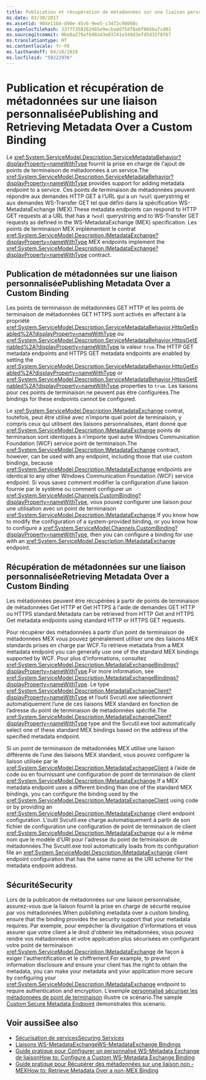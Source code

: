 ```yaml
---
title: Publication et récupération de métadonnées sur une liaison personnalisée
ms.date: 03/30/2017
ms.assetid: 904e11b4-d90e-45c6-9ee5-c3472c90008c
ms.openlocfilehash: 33777358262465e9ecbadd75df8abf066bafcd01
ms.sourcegitcommit: 0be8a279af6d8a43e03141e349d3efd5d35f8767
ms.translationtype: HT
ms.contentlocale: fr-FR
ms.lasthandoff: 04/18/2019
ms.locfileid: "59222976"
---
```

# <a name="publishing-and-retrieving-metadata-over-a-custom-binding"></a><span data-ttu-id="4cb23-102">Publication et récupération de métadonnées sur une liaison personnalisée</span><span class="sxs-lookup"><span data-stu-id="4cb23-102">Publishing and Retrieving Metadata Over a Custom Binding</span></span>
<span data-ttu-id="4cb23-103">Le <xref:System.ServiceModel.Description.ServiceMetadataBehavior?displayProperty=nameWithType> fournit la prise en charge de l'ajout de points de terminaison de métadonnées à un service.</span><span class="sxs-lookup"><span data-stu-id="4cb23-103">The <xref:System.ServiceModel.Description.ServiceMetadataBehavior?displayProperty=nameWithType> provides support for adding metadata endpoint to a service.</span></span> <span data-ttu-id="4cb23-104">Ces points de terminaison de métadonnées peuvent répondre aux demandes HTTP GET à l’URL qui a un `?wsdl` querystring et aux demandes WS-Transfer GET tel que défini dans la spécification WS-MetadataExchange (MEX).</span><span class="sxs-lookup"><span data-stu-id="4cb23-104">These metadata endpoints can respond to HTTP GET requests at a URL that has a `?wsdl` querystring and to WS-Transfer GET requests as defined in the WS-MetadataExchange (MEX) specification.</span></span> <span data-ttu-id="4cb23-105">Les points de terminaison MEX implémentent le contrat <xref:System.ServiceModel.Description.IMetadataExchange?displayProperty=nameWithType>.</span><span class="sxs-lookup"><span data-stu-id="4cb23-105">MEX endpoints implement the <xref:System.ServiceModel.Description.IMetadataExchange?displayProperty=nameWithType> contract.</span></span>  
  
## <a name="publishing-metadata-over-a-custom-binding"></a><span data-ttu-id="4cb23-106">Publication de métadonnées sur une liaison personnalisée</span><span class="sxs-lookup"><span data-stu-id="4cb23-106">Publishing Metadata Over a Custom Binding</span></span>  
 <span data-ttu-id="4cb23-107">Les points de terminaison de métadonnées GET HTTP et les points de terminaison de métadonnées GET HTTPS sont activés en affectant à la propriété <xref:System.ServiceModel.Description.ServiceMetadataBehavior.HttpGetEnabled%2A?displayProperty=nameWithType> ou <xref:System.ServiceModel.Description.ServiceMetadataBehavior.HttpsGetEnabled%2A?displayProperty=nameWithType> la valeur `true`.</span><span class="sxs-lookup"><span data-stu-id="4cb23-107">The HTTP GET metadata endpoints and HTTPS GET metadata endpoints are enabled by setting the <xref:System.ServiceModel.Description.ServiceMetadataBehavior.HttpGetEnabled%2A?displayProperty=nameWithType> or <xref:System.ServiceModel.Description.ServiceMetadataBehavior.HttpsGetEnabled%2A?displayProperty=nameWithType> properties to `true`.</span></span> <span data-ttu-id="4cb23-108">Les liaisons pour ces points de terminaison ne peuvent pas être configurées.</span><span class="sxs-lookup"><span data-stu-id="4cb23-108">The bindings for these endpoints cannot be configured.</span></span>  
  
 <span data-ttu-id="4cb23-109">Le <xref:System.ServiceModel.Description.IMetadataExchange> contrat, toutefois, peut être utilisé avec n’importe quel point de terminaison, y compris ceux qui utilisent des liaisons personnalisées, étant donné que <xref:System.ServiceModel.Description.IMetadataExchange> points de terminaison sont identiques à n’importe quel autre Windows Communication Foundation (WCF) service point de terminaison.</span><span class="sxs-lookup"><span data-stu-id="4cb23-109">The <xref:System.ServiceModel.Description.IMetadataExchange> contract, however, can be used with any endpoint, including those that use custom bindings, because <xref:System.ServiceModel.Description.IMetadataExchange> endpoints are identical to any other Windows Communication Foundation (WCF) service endpoint.</span></span> <span data-ttu-id="4cb23-110">Si vous savez comment modifier la configuration d’une liaison fournie par le système ou comment configurer un <xref:System.ServiceModel.Channels.CustomBinding?displayProperty=nameWithType>, vous pouvez configurer une liaison pour une utilisation avec un point de terminaison <xref:System.ServiceModel.Description.IMetadataExchange>.</span><span class="sxs-lookup"><span data-stu-id="4cb23-110">If you know how to modify the configuration of a system-provided binding, or you know how to configure a <xref:System.ServiceModel.Channels.CustomBinding?displayProperty=nameWithType>, then you can configure a binding for use with an <xref:System.ServiceModel.Description.IMetadataExchange> endpoint.</span></span>  
  
## <a name="retrieving-metadata-over-a-custom-binding"></a><span data-ttu-id="4cb23-111">Récupération de métadonnées sur une liaison personnalisée</span><span class="sxs-lookup"><span data-stu-id="4cb23-111">Retrieving Metadata Over a Custom Binding</span></span>  
 <span data-ttu-id="4cb23-112">Les métadonnées peuvent être récupérées à partir de points de terminaison de métadonnées Get HTTP et Get HTTPS à l'aide de demandes GET HTTP ou HTTPS standard.</span><span class="sxs-lookup"><span data-stu-id="4cb23-112">Metadata can be retrieved from HTTP Get and HTTPS Get metadata endpoints using standard HTTP or HTTPS GET requests.</span></span>  
  
 <span data-ttu-id="4cb23-113">Pour récupérer des métadonnées à partir d’un point de terminaison de métadonnées MEX vous pouvez généralement utiliser une des liaisons MEX standards prises en charge par WCF.</span><span class="sxs-lookup"><span data-stu-id="4cb23-113">To retrieve metadata from a MEX metadata endpoint you can generally use one of the standard MEX bindings supported by WCF.</span></span> <span data-ttu-id="4cb23-114">Pour plus d'informations, consultez <xref:System.ServiceModel.Description.MetadataExchangeBindings?displayProperty=nameWithType>.</span><span class="sxs-lookup"><span data-stu-id="4cb23-114">For more information, see <xref:System.ServiceModel.Description.MetadataExchangeBindings?displayProperty=nameWithType>.</span></span> <span data-ttu-id="4cb23-115">Le type <xref:System.ServiceModel.Description.MetadataExchangeClient?displayProperty=nameWithType> et l’outil Svcutil.exe sélectionnent automatiquement l’une de ces liaisons MEX standard en fonction de l’adresse du point de terminaison de métadonnées spécifié.</span><span class="sxs-lookup"><span data-stu-id="4cb23-115">The <xref:System.ServiceModel.Description.MetadataExchangeClient?displayProperty=nameWithType> type and the Svcutil.exe tool automatically select one of these standard MEX bindings based on the address of the specified metadata endpoint.</span></span>  
  
 <span data-ttu-id="4cb23-116">Si un point de terminaison de métadonnées MEX utilise une liaison différente de l’une des liaisons MEX standard, vous pouvez configurer la liaison utilisée par le <xref:System.ServiceModel.Description.MetadataExchangeClient> à l’aide de code ou en fournissant une configuration de point de terminaison de client <xref:System.ServiceModel.Description.IMetadataExchange>.</span><span class="sxs-lookup"><span data-stu-id="4cb23-116">If a MEX metadata endpoint uses a different binding than one of the standard MEX bindings, you can configure the binding used by the <xref:System.ServiceModel.Description.MetadataExchangeClient> using code or by providing an <xref:System.ServiceModel.Description.IMetadataExchange> client endpoint configuration.</span></span> <span data-ttu-id="4cb23-117">L'outil Svcutil.exe charge automatiquement à partir de son fichier de configuration une configuration de point de terminaison de client <xref:System.ServiceModel.Description.IMetadataExchange> qui a le même nom que le modèle d'URI pour l'adresse du point de terminaison de métadonnées.</span><span class="sxs-lookup"><span data-stu-id="4cb23-117">The Svcutil.exe tool automatically loads from its configuration file an <xref:System.ServiceModel.Description.IMetadataExchange> client endpoint configuration that has the same name as the URI scheme for the metadata endpoint address.</span></span>  
  
## <a name="security"></a><span data-ttu-id="4cb23-118">Sécurité</span><span class="sxs-lookup"><span data-stu-id="4cb23-118">Security</span></span>  
 <span data-ttu-id="4cb23-119">Lors de la publication de métadonnées sur une liaison personnalisée, assurez-vous que la liaison fournit la prise en charge de sécurité requise par vos métadonnées.</span><span class="sxs-lookup"><span data-stu-id="4cb23-119">When publishing metadata over a custom binding, ensure that the binding provides the security support that your metadata requires.</span></span> <span data-ttu-id="4cb23-120">Par exemple, pour empêcher la divulgation d'informations et vous assurer que votre client a le droit d'obtenir les métadonnées, vous pouvez rendre vos métadonnées et votre application plus sécurisées en configurant votre point de terminaison <xref:System.ServiceModel.Description.IMetadataExchange> de façon à exiger l'authentification et le chiffrement.</span><span class="sxs-lookup"><span data-stu-id="4cb23-120">For example, to prevent information disclosure and ensure your client has the right to obtain the metadata, you can make your metadata and your application more secure by configuring your <xref:System.ServiceModel.Description.IMetadataExchange> endpoint to require authentication and encryption.</span></span> <span data-ttu-id="4cb23-121">L’exemple [personnalisé sécuriser les métadonnées de point de terminaison](../../../../docs/framework/wcf/samples/custom-secure-metadata-endpoint.md) illustre ce scénario.</span><span class="sxs-lookup"><span data-stu-id="4cb23-121">The sample [Custom Secure Metadata Endpoint](../../../../docs/framework/wcf/samples/custom-secure-metadata-endpoint.md) demonstrates this scenario.</span></span>  
  
## <a name="see-also"></a><span data-ttu-id="4cb23-122">Voir aussi</span><span class="sxs-lookup"><span data-stu-id="4cb23-122">See also</span></span>

- [<span data-ttu-id="4cb23-123">Sécurisation de services</span><span class="sxs-lookup"><span data-stu-id="4cb23-123">Securing Services</span></span>](../../../../docs/framework/wcf/securing-services.md)
- [<span data-ttu-id="4cb23-124">Liaisons WS-MetadataExchange</span><span class="sxs-lookup"><span data-stu-id="4cb23-124">WS-MetadataExchange Bindings</span></span>](../../../../docs/framework/wcf/extending/ws-metadataexchange-bindings.md)
- [<span data-ttu-id="4cb23-125">Guide pratique pour Configurer un personnalisé WS-Metadata Exchange de liaison</span><span class="sxs-lookup"><span data-stu-id="4cb23-125">How to: Configure a Custom WS-Metadata Exchange Binding</span></span>](../../../../docs/framework/wcf/extending/how-to-configure-a-custom-ws-metadata-exchange-binding.md)
- [<span data-ttu-id="4cb23-126">Guide pratique pour Récupérer des métadonnées sur une liaison non - MEX</span><span class="sxs-lookup"><span data-stu-id="4cb23-126">How to: Retrieve Metadata Over a non-MEX Binding</span></span>](../../../../docs/framework/wcf/extending/how-to-retrieve-metadata-over-a-non-mex-binding.md)
